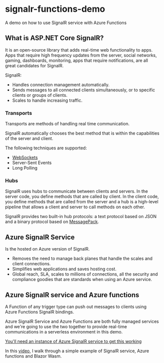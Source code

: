 # signalr-functions-demo
A demo on how to use SignalR service with Azure Functions

## What is ASP.NET Core SignalR?

It is an open-source library that adds real-time web functionality to apps. Apps that require high frequency updates from the server, social networks, gaming, dashboards, monitoring, apps that require notifications, are all great candidates for SignalR.

SignalR:

- Handles connection management automatically.
- Sends messages to all connected clients simultaneously, or to specific clients or groups of clients.
- Scales to handle increasing traffic.

### **Transports**

Transports are methods of handling real time communication. 

SignalR automatically chooses the best method that is within the capabilities of the server and client. 

The following techniques are supported:

- [WebSockets](https://tools.ietf.org/html/rfc7118)
- Server-Sent Events
- Long Polling

### **Hubs**

SignalR uses hubs to communicate between clients and servers. In the server code, you define methods that are called by client. In the client code, you define methods that are called from the server and a hub is a high-level pipeline that allows a client and server to call methods on each other. 

SignalR provides two built-in hub protocols: a text protocol based on JSON and a binary protocol based on [MessagePack](https://msgpack.org/). 

## Azure SignalR Service

Is the hosted on Azure version of SignalR.

- Removes the need to manage back planes that handle the scales and client connections.
- Simplifies web applications and saves hosting cost.
- Global reach, SLA, scales to millions of connections, all the security and compliance goodies that are standards when using an Azure service.

## Azure SignalR service and Azure functions

A Function of any trigger type can push out messages to clients using Azure Functions SignalR bindings. 

Azure SignalR Service and Azure Functions are both fully managed services and we're going to use the two together to provide real-time communications in a serverless environment in this demo.

[You'll need an instance of Azure SignalR service to get this working](https://docs.microsoft.com/en-us/azure/azure-signalr/signalr-quickstart-dotnet-core)

In this [video](https://youtu.be/ILV0OpMq01c), I walk through a simple example of SignalR service, Azure functions and Blazor Wasm.

